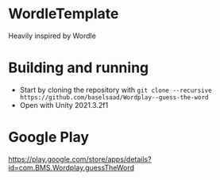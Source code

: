 # WordleTemplate
 
Heavily inspired by Wordle

# Building and running
- Start by cloning the repository with `git clone --recursive https://github.com/baselsaad/Wordplay--guess-the-word`
- Open with Unity 2021.3.2f1

# Google Play
https://play.google.com/store/apps/details?id=com.BMS.Wordplay.guessTheWord
